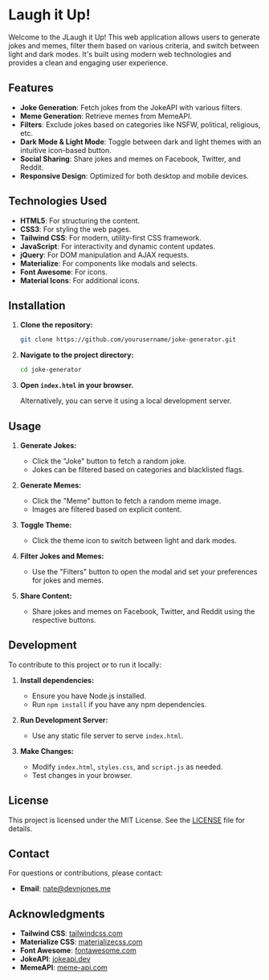 # Laugh it Up!

Welcome to the JLaugh it Up! This web application allows users to generate jokes and memes, filter them based on various criteria, and switch between light and dark modes. It's built using modern web technologies and provides a clean and engaging user experience.

## Features

- **Joke Generation**: Fetch jokes from the JokeAPI with various filters.
- **Meme Generation**: Retrieve memes from MemeAPI.
- **Filters**: Exclude jokes based on categories like NSFW, political, religious, etc.
- **Dark Mode & Light Mode**: Toggle between dark and light themes with an intuitive icon-based button.
- **Social Sharing**: Share jokes and memes on Facebook, Twitter, and Reddit.
- **Responsive Design**: Optimized for both desktop and mobile devices.

## Technologies Used

- **HTML5**: For structuring the content.
- **CSS3**: For styling the web pages.
- **Tailwind CSS**: For modern, utility-first CSS framework.
- **JavaScript**: For interactivity and dynamic content updates.
- **jQuery**: For DOM manipulation and AJAX requests.
- **Materialize**: For components like modals and selects.
- **Font Awesome**: For icons.
- **Material Icons**: For additional icons.

## Installation

1. **Clone the repository:**

   ```bash
   git clone https://github.com/yourusername/joke-generator.git
   ```

2. **Navigate to the project directory:**

   ```bash
   cd joke-generator
   ```

3. **Open `index.html` in your browser.**

   Alternatively, you can serve it using a local development server.

## Usage

1. **Generate Jokes:**

   - Click the "Joke" button to fetch a random joke.
   - Jokes can be filtered based on categories and blacklisted flags.

2. **Generate Memes:**

   - Click the "Meme" button to fetch a random meme image.
   - Images are filtered based on explicit content.

3. **Toggle Theme:**

   - Click the theme icon to switch between light and dark modes.

4. **Filter Jokes and Memes:**

   - Use the "Filters" button to open the modal and set your preferences for jokes and memes.

5. **Share Content:**
   - Share jokes and memes on Facebook, Twitter, and Reddit using the respective buttons.

## Development

To contribute to this project or to run it locally:

1. **Install dependencies:**

   - Ensure you have Node.js installed.
   - Run `npm install` if you have any npm dependencies.

2. **Run Development Server:**

   - Use any static file server to serve `index.html`.

3. **Make Changes:**
   - Modify `index.html`, `styles.css`, and `script.js` as needed.
   - Test changes in your browser.

## License

This project is licensed under the MIT License. See the [LICENSE](LICENSE) file for details.

## Contact

For questions or contributions, please contact:

- **Email**: nate@devnjones.me

## Acknowledgments

- **Tailwind CSS**: [tailwindcss.com](https://tailwindcss.com/)
- **Materialize CSS**: [materializecss.com](https://materializecss.com/)
- **Font Awesome**: [fontawesome.com](https://fontawesome.com/)
- **JokeAPI**: [jokeapi.dev](https://v2.jokeapi.dev/)
- **MemeAPI**: [meme-api.com](https://meme-api.com/)
